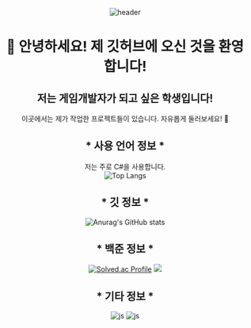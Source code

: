<div align="center">
  
![header](https://capsule-render.vercel.app/api?type=waving&text=&fontAlign=70&stroke=FFFFFF&strokeWidth=3&fontColor=white&height=200)

# 👋 안녕하세요! 제 깃허브에 오신 것을 환영합니다!
## 저는 게임개발자가 되고 싶은 학생입니다!
이곳에서는 제가 작업한 프로젝트들이 있습니다. 자유롭게 둘러보세요! 🚀


## * 사용 언어 정보 *
저는 주로 C#을 사용합니다.  
![Top Langs](https://github-readme-stats.vercel.app/api/top-langs/?username=kim-jinho1)  
## * 깃 정보 *
![Anurag's GitHub stats](https://github-readme-stats.vercel.app/api?username=kim-jinho1&show_icons=true&theme=radical)  
## * 백준 정보 *
[![Solved.ac Profile](http://mazassumnida.wtf/api/v2/generate_badge?boj=kimjinho)](https://solved.ac/kimjinho/)
<img src="http://mazandi.herokuapp.com/api?handle=kimjinho&theme=cold"/>


## * 기타 정보 *
![js](https://img.shields.io/badge/unity-Black.svg?&style=flat-square&logo=unity&logoColor=white)
![js](https://img.shields.io/badge/discord-Black.svg?&style=flat-square&logo=discord&logoColor=white)

</div>







